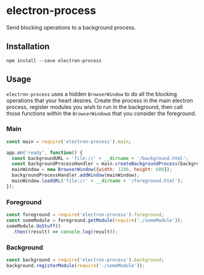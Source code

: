 # electron-process

Send blocking operations to a background process.

## Installation

```
npm install --save electron-process
```

## Usage
`electron-process` uses a hidden `BrowserWindow` to do all the blocking operations that your heart desires. Create the process in the main electron process, register modules you wish to run in the background, then call those functions within the `BrowserWindow`s that you consider the foreground.

### Main
```javascript
const main = require('electron-process').main;

app.on('ready', function() {
  const backgroundURL = 'file://' + __dirname + '/background.html';
  const backgroundProcessHandler = main.createBackgroundProcess(backgroundURL, true);
  mainWindow = new BrowserWindow({width: 1280, height: 600});
  backgroundProcessHandler.addWindow(mainWindow);
  mainWindow.loadURL('file://' + __dirname + '/foreground.html');
});
```
### Foreground
```javascript
const foreground = require('electron-process').foreground;
const someModule = foreground.getModule(require('./someModule'));
someModule.doStuff()
  .then((result) => console.log(result));
```

### Background
```javascript
const background = require('electron-process').background;
background.registerModule(require('./someModule'));
```
